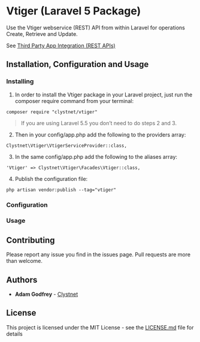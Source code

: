 # Vtiger (Laravel 5 Package)
Use the Vtiger webservice (REST) API from within Laravel for operations Create, Retrieve and Update.

See [Third Party App Integration (REST APIs)](http://community.vtiger.com/help/vtigercrm/developers/third-party-app-integration.html) 

## Installation, Configuration and Usage

### Installing
1. In order to install the Vtiger package in your Laravel project, just run the composer require command from your terminal:
```
composer require "clystnet/vtiger"
```
> If you are using Laravel 5.5 you don’t need to do steps 2 and 3.


2. Then in your config/app.php add the following to the providers array:
```
Clystnet\Vtiger\VtigerServiceProvider::class,
```
3. In the same config/app.php add the following to the aliases array:
```
'Vtiger' => Clystnet\Vtiger\Facades\Vtiger::class,
```
4. Publish the configuration file:
```
php artisan vendor:publish --tag="vtiger"
```
### Configuration

### Usage

## Contributing

Please report any issue you find in the issues page. Pull requests are more than welcome.

## Authors
* **Adam Godfrey** - <a href='https://www.clystnet.com/'>Clystnet</a>
## License

This project is licensed under the MIT License - see the [LICENSE.md](LICENSE.md) file for details

